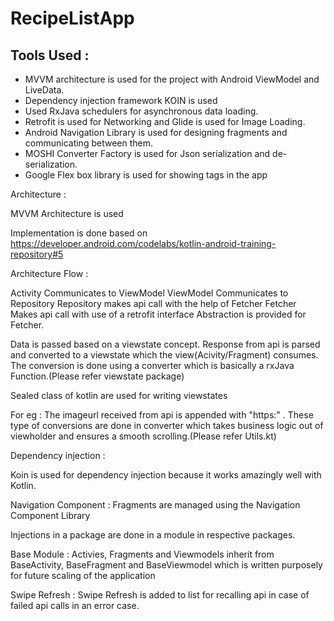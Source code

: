 # RecipeListApp

##  Tools Used :
- MVVM architecture is used for the project with Android ViewModel and LiveData.
- Dependency injection framework KOIN is used
- Used RxJava schedulers for asynchronous data loading.
- Retrofit is used  for Networking and Glide is used for Image Loading.
- Android Navigation Library is used for designing fragments and communicating between them.
- MOSHI Converter Factory is used for Json serialization and de-serialization.
- Google Flex box library is used for showing tags in the app

Architecture :

MVVM Architecture is used

Implementation is done based on https://developer.android.com/codelabs/kotlin-android-training-repository#5 

Architecture Flow :

Activity Communicates to ViewModel
ViewModel Communicates to Repository
Repository makes api call with the help of Fetcher
Fetcher Makes api call with use of a retrofit interface
Abstraction is provided for Fetcher.

Data is passed based on a viewstate concept. Response from api is parsed and converted to a viewstate which the view(Acivity/Fragment) consumes.
The conversion is done using a converter which is basically a rxJava Function.(Please refer viewstate package)

Sealed class of kotlin are used for writing viewstates

For eg : The imageurl received from api is appended with "https:" . These type of conversions are done in converter which takes 
business logic out of viewholder and ensures a smooth scrolling.(Please refer Utils.kt)

Dependency injection :

Koin is used for dependency injection because it works amazingly well with Kotlin.

Navigation Component :
Fragments are managed using the Navigation Component Library 

Injections in a package are done in a module in respective packages.

Base Module :
Activies, Fragments and Viewmodels inherit from BaseActivity, BaseFragment and BaseViewmodel which is written purposely for 
future scaling of the application

Swipe Refresh : Swipe Refresh is added to list for recalling api in case of failed api calls in an error case.
